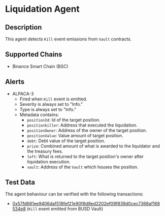 # Liquidation Agent

## Description

This agent detects `Kill` event emissions from `Vault` contracts.

## Supported Chains

- Binance Smart Chain (BSC)

## Alerts

- ALPACA-3
  - Fired when `Kill` event is emitted.
  - Severity is always set to "Info."
  - Type is always set to "Info."
  - Metadata contains:
    - `positionId`: Id of the target position.
    - `positionkiller`: Address that executed the liquidation.
    - `positionOwner`: Address of the owner of the target position.
    - `positionValue`: Value amount of target position.
    - `debt`: Debt value of the target position.
    - `prize`: Combined amount of what is awarded to the liquidator and the treasury fees.
    - `left`: What is returned to the target position's owner after liquidation execution.
    - `vault`: Address of the `Vault` which houses the position.

## Test Data

The agent behaviour can be verified with the following transactions:

- [0x57fd681ee9406daf518fef21e90f8d8ed2202ef09f839d0cec7368af168534e8](0x57fd681ee9406daf518fef21e90f8d8ed2202ef09f839d0cec7368af168534e8) (`Kill` event emitted from BUSD Vault)
